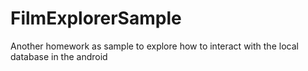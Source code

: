 # FilmExplorerSample
Another homework as sample to explore how to interact with the local database in the android

